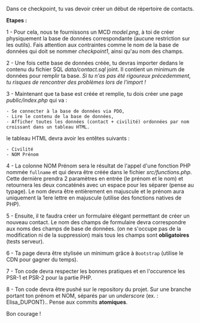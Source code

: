 Dans ce checkpoint, tu vas devoir créer un début de répertoire de contacts.

**Etapes :**

1 - Pour cela, nous te fournissons un MCD *model.png*, à toi de créer physiquement la base de données correspondante (aucune restriction sur les outils).
Fais attention aux contraintes comme le nom de la base de données qui doit se nommer *checkpoint1*, ainsi qu'au nom des champs.

2 - Une fois cette base de données créée, tu devras importer dedans le contenu du fichier SQL *data/contact.sql* joint. 
Il contient un minimum de données pour remplir ta base. *Si tu n'as pas été rigoureux précedemment, tu risques de rencontrer des problèmes lors de l'import !*

3 - Maintenant que ta base est créée et remplie, tu dois créer une page *public/index.php* qui va :

    - Se connecter à la base de données via PDO,
    - Lire le contenu de la base de données,
    - Afficher toutes les données (contact + civilité) ordonnées par nom croissant dans un tableau HTML.

le tableau HTML devra avoir les entêtes suivants : 

    - Civilité
    - NOM Prénom

4 - La colonne NOM Prénom sera le résultat de l'appel d'une fonction PHP nommée `fullname` et qui devra être créée dans le fichier *src/functions.php*. 
Cette dernière prendra 2 paramètres en entrée (le prénom et le nom) et retournera les deux concaténés avec un espace
pour les séparer (pense au typage). Le nom devra être entièrement en majuscule et le prénom aura uniquement la 1ere lettre en majuscule (utilise des fonctions natives de PHP).

5 - Ensuite, il te faudra créer un formulaire élégant permettant de créer un nouveau contact. Le nom des champs de formulaire 
devra correspondre aux noms des champs de base de données.
(on ne s'occupe pas de la modification ni de la suppression) mais tous les champs sont **obligatoires** (tests serveur).

6 - Ta page devra être stylisée un minimum grâce à `Bootstrap` (utilise le CDN pour gagner du temps).

7 - Ton code devra respecter les bonnes pratiques et en l'occurence les PSR-1 et PSR-2 pour la partie PHP.

8 - Ton code devra être pushé sur le repository du projet. Sur une branche portant ton prénom et NOM, séparés par un *underscore* (ex. : Elisa_DUPONT).. Pense aux commits **atomiques**.

Bon courage ! 
